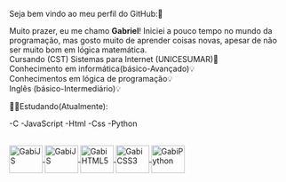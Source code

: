 Seja bem vindo ao meu perfil do GitHub:🥰

Muito prazer, eu me chamo <strong>Gabriel</strong>!
Iniciei a pouco tempo no mundo da programação,
mas gosto muito de aprender coisas novas, apesar de não ser muito bom em lógica matemática.<br> 
Cursando (CST) Sistemas para Internet (UNICESUMAR)🏫<br>
Conhecimento em informática(básico-Avançado)💡<br>
Conhecimentos em lógica de programação💡<br>
Inglês (básico-Intermediário)💡<br>


🧑‍💻Estudando(Atualmente):

-C
-JavaScript
-Html
-Css
-Python
<div>
<a href="https://cdn.jsdelivr.net/gh/devicons/devicon@v2.15.1/devicon.min.css">
</div>         
<div style="display: inline_block"><br>
 <img align="center" alt="GabiJS" height="50" width="60" src="https://cdn.jsdelivr.net/gh/devicons/devicon/icons/c/c-original.svg" />
 <img align="center" alt="GabiJS" height="50" width="60" src="https://cdn.jsdelivr.net/gh/devicons/devicon/icons/javascript/javascript-original.svg" />
 <img align="center" alt="GabiHTML5" height="50" width="60" src="https://cdn.jsdelivr.net/gh/devicons/devicon/icons/html5/html5-original-wordmark.svg" />
 <img align="center" alt="GabiCSS3" height="50" width="60" src="https://cdn.jsdelivr.net/gh/devicons/devicon/icons/css3/css3-original.svg" />
 <img align="center" alt="GabiPython" height="50" width="60" src="https://cdn.jsdelivr.net/gh/devicons/devicon/icons/python/python-original-wordmark.svg" />
 
          
</div>
